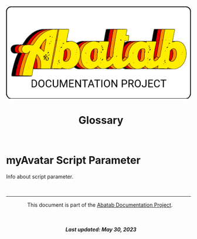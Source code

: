 <!--

  This documentation is incomplete.

-->

<div align="center">

![](_attachments/AbatabDocumentationProjectLogo.png)

  <h1>
    Glossary
  </h1>
</div>

<br>

  

# myAvatar Script Parameter

  

Info about script parameter.

  

<br>

  

***

  

<div align="center">

  

  This document is part of the [Abatab Documentation Project](../Abatab%20Documentation%20Project.md).

  

  <h5>

    Last updated: May 30, 2023

  </h5>

  

</div>